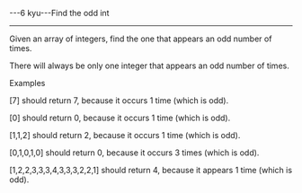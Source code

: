 ---6 kyu---Find the odd int

---

Given an array of integers, find the one that appears an odd number of times.

There will always be only one integer that appears an odd number of times.

Examples

[7] should return 7, because it occurs 1 time (which is odd).

[0] should return 0, because it occurs 1 time (which is odd).

[1,1,2] should return 2, because it occurs 1 time (which is odd).

[0,1,0,1,0] should return 0, because it occurs 3 times (which is odd).

[1,2,2,3,3,3,4,3,3,3,2,2,1] should return 4, because it appears 1 time (which is odd).

